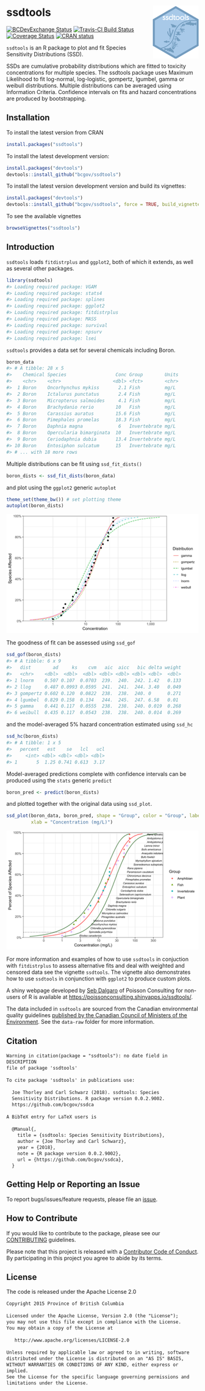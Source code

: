 
<!-- README.md is generated from README.Rmd. Please edit that file -->

# ssdtools <img src="man/figures/logo.png" align="right" />

[![BCDevExchange
Status](https://assets.bcdevexchange.org/images/badges/exploration.svg)](https://github.com/BCDevExchange/docs/blob/master/discussion/projectstates.md)
[![Travis-CI Build
Status](https://travis-ci.org/bcgov/ssdtools.svg?branch=master)](https://travis-ci.org/bcgov/ssdtools)
[![Coverage
Status](https://img.shields.io/codecov/c/github/bcgov/ssdtools/master.svg)](https://codecov.io/github/bcgov/ssdtools?branch=master)
[![CRAN
status](https://www.r-pkg.org/badges/version/ssdtools)](https://cran.r-project.org/package=ssdtools)

`ssdtools` is an R package to plot and fit Species Sensitivity
Distributions (SSD).

SSDs are cumulative probability distributions which are fitted to
toxicity concentrations for multiple species. The ssdtools package uses
Maximum Likelihood to fit log-normal, log-logistic, gompertz, lgumbel,
gamma or weibull distributions. Multiple distributions can be averaged
using Information Criteria. Confidence intervals on fits and hazard
concentrations are produced by bootstrapping.

## Installation

To install the latest version from CRAN

``` r
install.packages("ssdtools")
```

To install the latest development version:

``` r
install.packages("devtools")
devtools::install_github("bcgov/ssdtools")
```

To install the latest version development version and build its
vignettes:

``` r
install.packages("devtools")
devtools::install_github("bcgov/ssdtools", force = TRUE, build_vignettes = TRUE)
```

To see the available vignettes

``` r
browseVignettes("ssdtools")
```

## Introduction

`ssdtools` loads `fitdistrplus` and `ggplot2`, both of which it extends,
as well as several other packages.

``` r
library(ssdtools)
#> Loading required package: VGAM
#> Loading required package: stats4
#> Loading required package: splines
#> Loading required package: ggplot2
#> Loading required package: fitdistrplus
#> Loading required package: MASS
#> Loading required package: survival
#> Loading required package: npsurv
#> Loading required package: lsei
```

`ssdtools` provides a data set for several chemicals including Boron.

``` r
boron_data
#> # A tibble: 28 x 5
#>    Chemical Species                  Conc Group        Units
#>    <chr>    <chr>                   <dbl> <fct>        <chr>
#>  1 Boron    Oncorhynchus mykiss       2.1 Fish         mg/L 
#>  2 Boron    Ictalurus punctatus       2.4 Fish         mg/L 
#>  3 Boron    Micropterus salmoides     4.1 Fish         mg/L 
#>  4 Boron    Brachydanio rerio        10   Fish         mg/L 
#>  5 Boron    Carassius auratus        15.6 Fish         mg/L 
#>  6 Boron    Pimephales promelas      18.3 Fish         mg/L 
#>  7 Boron    Daphnia magna             6   Invertebrate mg/L 
#>  8 Boron    Opercularia bimarginata  10   Invertebrate mg/L 
#>  9 Boron    Ceriodaphnia dubia       13.4 Invertebrate mg/L 
#> 10 Boron    Entosiphon sulcatum      15   Invertebrate mg/L 
#> # ... with 18 more rows
```

Multiple distributions can be fit using `ssd_fit_dists()`

``` r
boron_dists <- ssd_fit_dists(boron_data)
```

and plot using the `ggplot2` generic `autoplot`

``` r
theme_set(theme_bw()) # set plotting theme
autoplot(boron_dists)
```

![](man/figures/README-unnamed-chunk-8-1.png)<!-- -->

The goodness of fit can be assessed using `ssd_gof`

``` r
ssd_gof(boron_dists)
#> # A tibble: 6 x 9
#>   dist        ad     ks    cvm   aic  aicc   bic delta weight
#>   <chr>    <dbl>  <dbl>  <dbl> <dbl> <dbl> <dbl> <dbl>  <dbl>
#> 1 lnorm    0.507 0.107  0.0703  239.  240.  242. 1.42   0.133
#> 2 llog     0.487 0.0993 0.0595  241.  241.  244. 3.40   0.049
#> 3 gompertz 0.602 0.120  0.0822  238.  238.  240. 0      0.271
#> 4 lgumbel  0.829 0.158  0.134   244.  245.  247. 6.58   0.01 
#> 5 gamma    0.441 0.117  0.0555  238.  238.  240. 0.019  0.268
#> 6 weibull  0.435 0.117  0.0543  238.  238.  240. 0.014  0.269
```

and the model-averaged 5% hazard concentration estimated using `ssd_hc`

``` r
ssd_hc(boron_dists)
#> # A tibble: 1 x 5
#>   percent   est    se   lcl   ucl
#>     <int> <dbl> <dbl> <dbl> <dbl>
#> 1       5  1.25 0.741 0.613  3.17
```

Model-averaged predictions complete with confidence intervals can be
produced using the `stats` generic `predict`

``` r
boron_pred <- predict(boron_dists)
```

and plotted together with the original data using
`ssd_plot`.

``` r
ssd_plot(boron_data, boron_pred, shape = "Group", color = "Group", label = "Species",
         xlab = "Concentration (mg/L)")
```

![](man/figures/README-unnamed-chunk-12-1.png)<!-- -->

For more information and examples of how to use `ssdtools` in conjuction
with `fitdistrplus` to assess alternative fits and deal with weighted
and censored data see the vignette `ssdtools`. The vignette also
demonstrates how to use `ssdtools` in conjunction with `ggplot2` to
produce custom plots.

A shiny webpage developed by [Seb
Dalgaro](https://github.com/sebdalgarno) of Poisson Consulting for
non-users of R is available at
<https://poissonconsulting.shinyapps.io/ssdtools/>.

The data included in `ssdtools` are sourced from the Canadian
environmental quality guidelines [published by the Canadian Council of
Ministers of the Environment](http://ceqg-rcqe.ccme.ca/en/index.html).
See the `data-raw` folder for more
    information.

## Citation

    Warning in citation(package = "ssdtools"): no date field in DESCRIPTION
    file of package 'ssdtools'
    
    To cite package 'ssdtools' in publications use:
    
      Joe Thorley and Carl Schwarz (2018). ssdtools: Species
      Sensitivity Distributions. R package version 0.0.2.9002.
      https://github.com/bcgov/ssdca
    
    A BibTeX entry for LaTeX users is
    
      @Manual{,
        title = {ssdtools: Species Sensitivity Distributions},
        author = {Joe Thorley and Carl Schwarz},
        year = {2018},
        note = {R package version 0.0.2.9002},
        url = {https://github.com/bcgov/ssdca},
      }

## Getting Help or Reporting an Issue

To report bugs/issues/feature requests, please file an
[issue](https://github.com/bcgov/ssdtools/issues/).

## How to Contribute

If you would like to contribute to the package, please see our
[CONTRIBUTING](CONTRIBUTING.md) guidelines.

Please note that this project is released with a [Contributor Code of
Conduct](CODE_OF_CONDUCT.md). By participating in this project you agree
to abide by its terms.

## License

The code is released under the Apache License 2.0

    Copyright 2015 Province of British Columbia
    
    Licensed under the Apache License, Version 2.0 (the "License");
    you may not use this file except in compliance with the License.
    You may obtain a copy of the License at 
    
       http://www.apache.org/licenses/LICENSE-2.0
    
    Unless required by applicable law or agreed to in writing, software
    distributed under the License is distributed on an "AS IS" BASIS,
    WITHOUT WARRANTIES OR CONDITIONS OF ANY KIND, either express or implied.
    See the License for the specific language governing permissions and
    limitations under the License.
